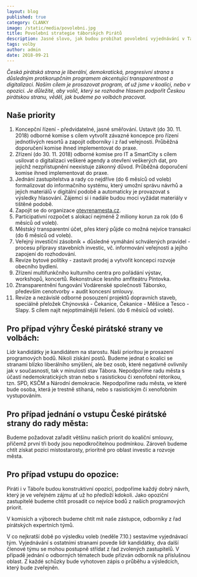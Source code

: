 ```yaml
---
layout: blog
published: true
category: CLANKY
image: /static/media/povolebni.jpg
title: Povolební strategie táborských Pirátů
description: Jasné slovo, jak budou probíhat povolební vyjednávání v Táboře.
tags: volby
author: admin
date: 2018-09-21
---
```



_Česká pirátská strana je liberální, demokratická, progresivní strana s důsledným protikorupčním programem akcentující transparentnost a digitalizaci. Naším cílem je prosazovat program, ať už jsme v koalici, nebo v opozici. Je důležité, aby volič, který se rozhodne hlasem podpořit Českou pirátskou stranu, věděl, jak budeme po volbách pracovat._

## Naše priority
1. Koncepční řízení - předvídatelné, jasné směřování. Ustavit (do 30. 11. 2018) odborné komise s cílem vytvořit závazné koncepce pro řízení jednotlivých resortů a zapojit odborníky i z řad veřejnosti. Průběžná doporučení komise ihned implementovat do praxe.
2. Zřízení (do 30. 11. 2018) odborné komise pro IT a SmartCity s cílem usilovat o digitalizaci veškeré agendy a otevření veškerých dat, pro jejichž nezpřístupnění neexistuje zákonný důvod. Průběžná doporučení komise ihned implementovat do praxe.
3. Jednání zastupitelstva a rady co nejdříve (do 6 měsíců od voleb) formalizovat do informačního systému, který umožní správu návrhů a jejich materiálů v digitální podobě a automaticky je provazovat s výsledky hlasování. Zájemci si i nadále budou moci vyžádat materiály v tištěné podobě.
4. Zapojit se do organizace [otevrenamesta.cz](http://www.otevrenamesta.cz).
5. Participativní rozpočet s alokací nejméně 2 miliony korun za rok (do 6 měsíců od voleb).
6. Městský transparentní účet, přes který půjde co možná nejvíce transakcí (do 6 měsíců od voleb).
7. Veřejný investiční zásobník + důsledné vymáhání schválených pravidel - procesu přípravy stavebních investic, vč. informování veřejnosti a jejího zapojení do rozhodování.
8. Revize bytové politiky - zastavit prodej a vytvořit koncepci rozvoje obecního bydlení.
9. Zřízení multifunkčního kulturního centra pro pořádání výstav, workshopů, koncertů. Rekonstrukce lesního amfiteátru Pintovka.
10. Ztransparentnění fungování Vodárenské společnosti Táborsko, především cenotvorby + audit koncesní smlouvy.
11. Revize a nezávislé odborné posouzení projektů dopravních staveb, speciálně přeložek Chýnovská - Čekanice, Čekanice - Měšice a Tesco - Slapy. S cílem najít nejoptimálnější řešení. (do 6 měsíců od voleb).

## Pro případ výhry České pirátské strany ve volbách:

Lídr kandidátky je kandidátem na starostu. Naší prioritou je prosazení programových bodů. Nikoli získání postů. Budeme jednat o koalici se stranami blízko liberálního smýšlení, ale bez osob, které negativně ovlivnily jak v současnosti, tak v minulosti stav Tábora. Nepodpoříme radu města s účastí nedemokratických stran nebo s rasistickou či xenofobní rétorikou, tzn. SPD, KSČM a Národní demokracie. Nepodpoříme radu města, ve které bude osoba, která je trestně stíhaná, nebo s rasistickým či xenofobním vystupováním.

## Pro případ jednání o vstupu České pirátské strany do rady města:

Budeme požadovat zařadit většinu našich priorit do koaliční smlouvy, přičemž první tři body jsou nepodkročitelnou podmínkou. Zároveň budeme chtít získat pozici místostarosty, prioritně pro oblast investic a rozvoje města.

## Pro případ vstupu do opozice:

Piráti i v Táboře budou konstruktivní opozicí, podpoříme každý dobrý návrh, který je ve veřejném zájmu ať už ho předloží kdokoli. Jako opoziční zastupitelé budeme chtít prosadit co nejvíce bodů z našich programových priorit.

V komisích a výborech budeme chtít mít naše zástupce, odborníky z řad pirátských expertních týmů.

V co nejkratší době po výsledku voleb (neděle 7.10.) sestavíme vyjednávací tým. Vyjednávání s ostatními stranami povede lídr kandidátky, dva další členové týmu se mohou postupně střídat z řad zvolených zastupitelů. V případě jednání o odborných tématech bude přizván odborník na příslušnou oblast. Z každé schůzky bude vyhotoven zápis o průběhu a výsledcích, který bude zveřejněn.
